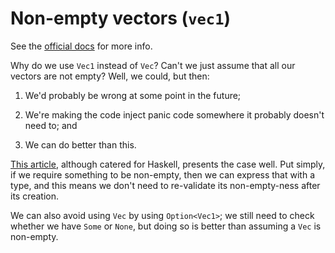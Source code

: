 # Non-empty vectors (`vec1`)

See the [official docs](https://docs.rs/vec1/latest/vec1/) for more info.

Why do we use `Vec1` instead of `Vec`? Can't we just assume that all our vectors
are not empty? Well, we could, but then:

1. We'd probably be wrong at some point in the future;

2. We're making the code inject panic code somewhere it probably doesn't need to; and

3. We can do better than this.

[This
article](https://lexi-lambda.github.io/blog/2019/11/05/parse-don-t-validate/),
although catered for Haskell, presents the case well. Put simply, if we require
something to be non-empty, then we can express that with a type, and this means
we don't need to re-validate its non-empty-ness after its creation.

We can also avoid using `Vec` by using `Option<Vec1>`; we still need to check
whether we have `Some` or `None`, but doing so is better than assuming a `Vec`
is non-empty.
